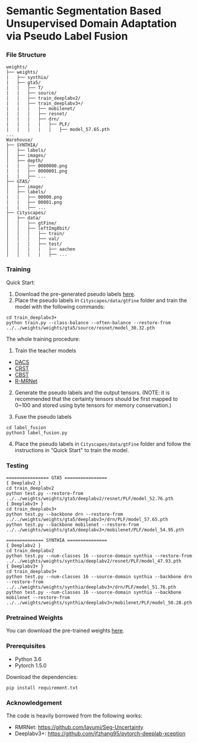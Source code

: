 # Semantic Segmentation Based Unsupervised Domain Adaptation via Pseudo Label Fusion 

### File Structure
```
weights/
├── weights/
|   ├── synthia/
|   ├── gta5/
|   |   ├── T/
|   |   ├── source/
|   |   ├── train_deeplabv2/
|   |   ├── train_deeplabv3+/
|   |   |   ├── mobilenet/
|   |   |   ├── resnet/
|   |   |   ├── drn/
|   |   |   |   ├── PLF/
|   |   |   |   |   ├── model_57.65.pth
...
Warehouse/
├── SYNTHIA/
│   ├── labels/
│   ├── images/
│   ├── depth/
|   |   ├── 0000000.png
|   |   ├── 0000001.png
|   |   ├── ...
├── GTA5/
│   ├── image/
│   ├── labels/
|   |   ├── 00000.png
|   |   ├── 00001.png
|   |   ├── ...
├── Cityscapes/
│   ├── data/
│   │   ├── gtFine/
│   │   ├── leftImg8bit/
│   │   │   ├── train/
│   |   |   ├── val/
│   |   |   ├── test/
│   │   |   |   ├── aachen
│   │   |   |   ├── ...
```
### Training
Quick Start:
1. Download the pre-generated pseudo labels [here](https://drive.google.com/drive/folders/1NjMDpjH6ESN9Nb9m9d48LLctvDsQn-uV?usp=sharing).
2. Place the pseudo labels in `Cityscapes/data/gtFine` folder and train the model with the following commands:
```
cd train_deeplabv3+
python train.py --class-balance --often-balance --restore-from ../../weights/weights/gta5/source/resnet/model_30.32.pth
```

The whole training procedure:
1. Train the teacher models
  - [DACS](https://github.com/vikolss/DACS)
  - [CRST](https://github.com/yzou2/CRST)
  - [CBST](https://github.com/yzou2/CBST)
  - [R-MRNet](https://github.com/layumi/Seg-Uncertainty)
2. Generate the pseudo labels and the output tensors. (NOTE: it is recommended that the certainty tensors should be first mapped to 0~100 and stored using byte tensors for memory conservation.)

3. Fuse the pseudo labels
```
cd label_fusion
python3 label_fusion.py
```
4. Place the pseudo labels in `Cityscapes/data/gtFine` folder and follow the instructions in "Quick Start" to train the model.

### Testing
```
================ GTA5 ================
{ Deeplabv2 }
cd train_deeplabv2
python test.py --restore-from ../../weights/weights/gta5/deeplabv2/resnet/PLF/model_52.76.pth
{ Deeplabv3+ }
cd train_deeplabv3+
python test.py --backbone drn --restore-from ../../weights/weights/gta5/deeplabv3+/drn/PLF/model_57.65.pth
python test.py --backbone mobilenet --restore-from ../../weights/weights/gta5/deeplabv3+/mobilenet/PLF/model_54.95.pth

============== SYNTHIA ===============
{ Deeplabv2 }
cd train_deeplabv2
python test.py --num-classes 16 --source-domain synthia --restore-from ../../weights/weights/synthia/deeplabv2/resnet/PLF/model_47.93.pth
{ Deeplabv3+ }
cd train_deeplabv3+
python test.py --num-classes 16 --source-domain synthia --backbone drn --restore-from ../../weights/weights/synthia/deeplabv3+/drn/PLF/model_51.76.pth
python test.py --num-classes 16 --source-domain synthia --backbone mobilenet --restore-from ../../weights/weights/synthia/deeplabv3+/mobilenet/PLF/model_50.28.pth
```

### Pretrained Weights
You can download the pre-trained weights [here](https://drive.google.com/drive/folders/1NjMDpjH6ESN9Nb9m9d48LLctvDsQn-uV?usp=sharing).

### Prerequisites
- Python 3.6
- Pytorch 1.5.0

Download the dependencies:
```
pip install requirement.txt
```

### Acknowledgement
The code is heavily borrowed from the following works:
- RMRNet: https://github.com/layumi/Seg-Uncertainty
- Deeplabv3+: https://github.com/jfzhang95/pytorch-deeplab-xception
